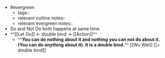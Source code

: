 - #evergreen
    - tags::
    - relevant outline notes::
    - relevant evergreen notes::
- Do and Not Do both happens at same time. 
- ^^[[Let Go]] <- double bind -> [[Action]]^^
    - ^^**You can do nothing about it and nothing you can not do about it. (You can do anything about it). It is a double bind.**^^ [[Wu Wei]] [[+ double bind]]
